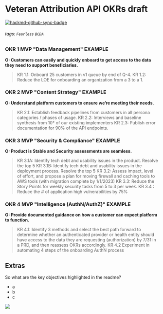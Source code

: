 # Veteran Attribution API OKRs draft

[![hackmd-github-sync-badge](https://hackmd.io/cwYy9UMJTw-2mntAE2A-Bg/badge)](https://hackmd.io/cwYy9UMJTw-2mntAE2A-Bg)

###### tags: `Fearless` `BCDA`

### OKR 1 MVP "Data Management" EXAMPLE

**O:  Customers can easily and quickly onboard to get access to the data they need to support beneficiaries.**
>KR 1.1: Onboard 25  customers in v1 queue by end of Q-4.
>KR 1.2: Reduce the LOE for onboarding an organization from a 3 to a 1.

### OKR 2 MVP "Content Strategy" EXAMPLE

**O: Understand platform customers to ensure we’re meeting their needs.**
>KR 2.1: Establish feedback pipelines from customers in all persona categories / phases of usage.
>KR 2.2: Interviews and baseline synthesis from 10* of our existing implementers
>KR 2.3: Publish error documentation for 90% of the API endpoints.

### OKR 3 MVP "Security & Compliance" EXAMPLE

**O: Product is Stable and Security assessments are seamless.**
>KR 3.1A: Identify tech debt and usability issues in the product. Resolve the top 5
>KR 3.1B: Identify tech debt and usability issues in the deployment process. Resolve the top 5 
>KR 3.2: Assess impact, level of effort, and propose a plan for moving firewall and caching tools to AWS tools (with migration complete by 1/1/2023)
>KR 3.3: Reduce the Story Points for weekly security tasks from 5 to 3 per week.
>KR 3.4 : Reduce the # of application high vulnerabilities by 75%


### OKR 4 MVP "Intelligence (AuthN/AuthZ)" EXAMPLE 
**O: Provide documented guidance on how a customer can expect platform to function.**
>KR 4.1: Identify 3 methods and select the best path forward to determine whether an authenticated provider or health entity should have access to the data they are requesting (authorization) by 7/31 in a PRD, and then reassess OKRs accordingly.
>KR 4.2 Experiment in automating 4 steps of the onboarding AuthN process


## Extras 

So what are the key objectives highlighted in the readme? 

- a 
- b
- c


![](https://hackmd.io/_uploads/By8canzC5.png)
